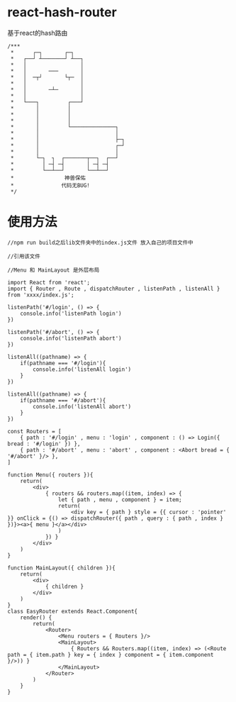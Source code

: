 # react-hash-router
基于react的hash路由

	/***
	 *      ┌─┐       ┌─┐
	 *   ┌──┘ ┴───────┘ ┴──┐
	 *   │                 │
	 *   │       ───       │
	 *   │  ─┬┘       └┬─  │
	 *   │                 │
	 *   │       ─┴─       │
	 *   │                 │
	 *   └───┐         ┌───┘
	 *       │         │
	 *       │         │
	 *       │         │
	 *       │         └──────────────┐
	 *       │                        │
	 *       │                        ├─┐
	 *       │                        ┌─┘
	 *       │                        │
	 *       └─┐  ┐  ┌───────┬──┐  ┌──┘
	 *         │ ─┤ ─┤       │ ─┤ ─┤
	 *         └──┴──┘       └──┴──┘
	 *                神兽保佑
	 *               代码无BUG!
	 */

# 使用方法
	//npm run build之后lib文件夹中的index.js文件 放入自己的项目文件中
	
	//引用该文件
	
	//Menu 和 MainLayout 是外层布局
	
	import React from 'react';
	import { Router , Route , dispatchRouter , listenPath , listenAll } from 'xxxx/index.js';
	
	listenPath('#/login', () => {
		console.info('listenPath login')
	})

	listenPath('#/abort', () => {
		console.info('listenPath abort')
	})

	listenAll((pathname) => {
		if(pathname === '#/login'){
			console.info('listenAll login')
		}
	})

	listenAll((pathname) => {
		if(pathname === '#/abort'){
			console.info('listenAll abort')
		}
	})

	const Routers = [
		{ path : '#/login' , menu : 'login' , component : () => Login({ bread : '#/login' }) },
		{ path : '#/abort' , menu : 'abort' , component : <Abort bread = { '#/abort' }/> },
	]

	function Menu({ routers }){
		return(
			<div>
				{ routers && routers.map((item, index) => {
					let { path , menu , component } = item;
					return(
						<div key = { path } style = {{ cursor : 'pointer' }} onClick = {() => dispatchRouter({ path , query : { path , index } })}><a>{ menu }</a></div>
					)
				}) }
			</div>
		)
	}

	function MainLayout({ children }){
		return(
			<div>
				{ children }
			</div>
		)
	}
	class EasyRouter extends React.Component{
		render() {
			return(
				<Router>
					<Menu routers = { Routers }/>
					<MainLayout>
						{ Routers && Routers.map((item, index) => (<Route path = { item.path } key = { index } component = { item.component }/>)) }
					</MainLayout>
				</Router>
			)
		}
	}